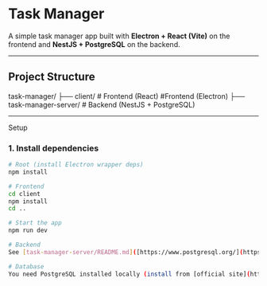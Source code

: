 # Task Manager

A simple task manager app built with **Electron + React (Vite)** on the frontend and **NestJS + PostgreSQL** on the backend.

---

##  Project Structure

task-manager/
    ├── client/ # Frontend (React)
    #Frontend (Electron)
├── task-manager-server/ # Backend (NestJS + PostgreSQL)

---

Setup

### 1. Install dependencies

```bash
# Root (install Electron wrapper deps)
npm install

# Frontend
cd client
npm install
cd ..

# Start the app
npm run dev

# Backend
See [task-manager-server/README.md]([https://www.postgresql.org/](https://github.com/amigo228/mustageTz/blob/master/task-manager-server/README.md)) for full backend setup instructions.

# Database
You need PostgreSQL installed locally (install from [official site](https://www.postgresql.org/download/)) or use Docker to quickly start.
